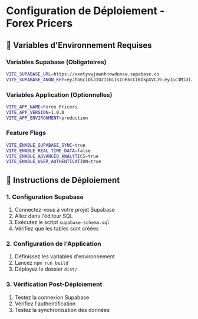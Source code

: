 # Configuration de Déploiement - Forex Pricers

## 🔧 Variables d'Environnement Requises

### Variables Supabase (Obligatoires)
```bash
VITE_SUPABASE_URL=https://xxetyvwjawnhnowdunsw.supabase.co
VITE_SUPABASE_ANON_KEY=eyJhbGciOiJIUzI1NiIsInR5cCI6IkpXVCJ9.eyJpc3MiOiJzdXBhYmFzZSIsInJlZiI6Inh4ZXR5dndqYXduaG5vd2R1bnN3Iiwicm9sZSI6ImFub24iLCJpYXQiOjE3NTg5NzM5MDcsImV4cCI6MjA3NDU0OTkwN30.M7CkHVh812jNENMlZVoDkCt1vZlgar-3cmwF4xAmtOs
```

### Variables Application (Optionnelles)
```bash
VITE_APP_NAME=Forex Pricers
VITE_APP_VERSION=1.0.0
VITE_APP_ENVIRONMENT=production
```

### Feature Flags
```bash
VITE_ENABLE_SUPABASE_SYNC=true
VITE_ENABLE_REAL_TIME_DATA=false
VITE_ENABLE_ADVANCED_ANALYTICS=true
VITE_ENABLE_USER_AUTHENTICATION=true
```

## 🚀 Instructions de Déploiement

### 1. Configuration Supabase
1. Connectez-vous à votre projet Supabase
2. Allez dans l'éditeur SQL
3. Exécutez le script `supabase-schema.sql`
4. Vérifiez que les tables sont créées

### 2. Configuration de l'Application
1. Définissez les variables d'environnement
2. Lancez `npm run build`
3. Déployez le dossier `dist/`

### 3. Vérification Post-Déploiement
1. Testez la connexion Supabase
2. Vérifiez l'authentification
3. Testez la synchronisation des données

